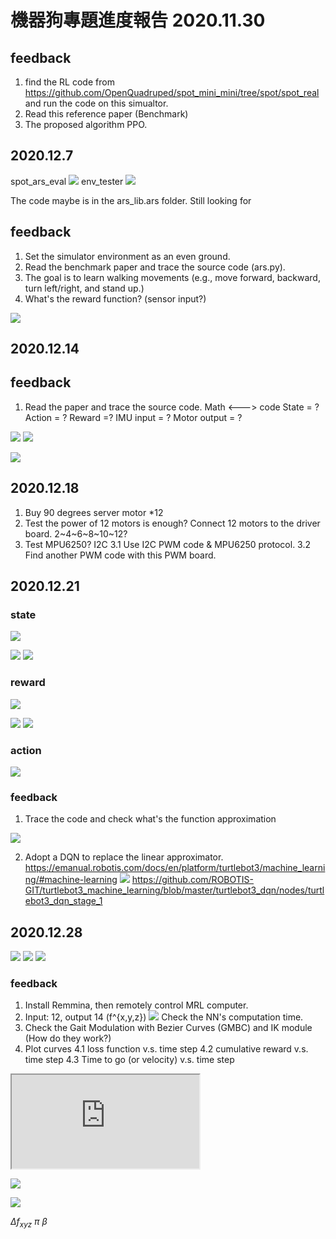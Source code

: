 # 機器狗專題進度報告 2020.11.30

## feedback
1. find the RL code from     https://github.com/OpenQuadruped/spot_mini_mini/tree/spot/spot_real
   and run the code on this simualtor.
3. Read this reference paper (Benchmark)
4. The proposed algorithm PPO.

## 2020.12.7
spot_ars_eval
![](https://codimd.mcl.math.ncu.edu.tw/uploads/upload_62ec411500b74c61ec2bfad37ff4ff03.png)
env_tester
![](https://codimd.mcl.math.ncu.edu.tw/uploads/upload_3638a06d7649ad65e4ef72fd55b5bdee.png)

The code maybe is in the ars_lib.ars folder.
Still looking for

## feedback
1. Set the simulator environment as an even ground.
2. Read the benchmark paper and trace the source code (ars.py).
3. The goal is to learn walking movements (e.g., move forward, backward, turn left/right, and stand up.)
4. What's the reward function? (sensor input?)

![](https://codimd.mcl.math.ncu.edu.tw/uploads/upload_815db0ec771d8bbd04b958607672cec0.png)

## 2020.12.14
## feedback
1. Read the paper and trace the source code.
Math <---> code
State = ?
Action = ?
Reward =?
IMU input = ?
Motor output = ?

![](https://codimd.mcl.math.ncu.edu.tw/uploads/upload_8755a9466369a0610976ebc6564ecb95.png)
![](https://codimd.mcl.math.ncu.edu.tw/uploads/upload_86771937fe54abbba76a85338054aa46.png)

![](https://codimd.mcl.math.ncu.edu.tw/uploads/upload_432fa40f1f70bc938d34726ee644ce85.png)



## 2020.12.18
1. Buy 90 degrees server motor *12
2. Test the power of 12 motors is enough?
Connect 12 motors to the driver board.
2~4~6~8~10~12?
3. Test MPU6250? I2C 
3.1 Use I2C PWM code & MPU6250 protocol.
3.2 Find another PWM code with this PWM board.

## 2020.12.21



### state
![](https://codimd.mcl.math.ncu.edu.tw/uploads/upload_dac7799a52578b3040c65dfa3709c85d.png)

![](https://codimd.mcl.math.ncu.edu.tw/uploads/upload_57222b35cbabcb6f7c9d4b1696886f4f.png)
![](https://codimd.mcl.math.ncu.edu.tw/uploads/upload_68a25b94a5e76d4e567c5b48a7a053b3.png)

### reward
![](https://codimd.mcl.math.ncu.edu.tw/uploads/upload_df132361a36455be8529181d0a2965df.png)

![](https://codimd.mcl.math.ncu.edu.tw/uploads/upload_c60edaabea6ee73fdf40d8ae497fef76.png)
![](https://codimd.mcl.math.ncu.edu.tw/uploads/upload_1c9a73da904a7ddfc35084fc011d7d6e.png)

### action

![](https://codimd.mcl.math.ncu.edu.tw/uploads/upload_e8fafd961a99242cc5e51e44797b2845.png)


### feedback
1. Trace the code and check what's the function approximation

![](https://codimd.mcl.math.ncu.edu.tw/uploads/upload_672253d113211e7f068ddc5086d55925.png)

2. Adopt a DQN to replace the linear approximator.
https://emanual.robotis.com/docs/en/platform/turtlebot3/machine_learning/#machine-learning
![](https://codimd.mcl.math.ncu.edu.tw/uploads/upload_52a0e41b1cbfe3cce9f3c98dfbca3e53.png)
https://github.com/ROBOTIS-GIT/turtlebot3_machine_learning/blob/master/turtlebot3_dqn/nodes/turtlebot3_dqn_stage_1

## 2020.12.28


![](https://codimd.mcl.math.ncu.edu.tw/uploads/upload_fff4c17bb5109bedea5a4db5ea91e4d1.png)
![](https://codimd.mcl.math.ncu.edu.tw/uploads/upload_80986aea826fb46089d41bf9ad9d1c92.png)
![](https://codimd.mcl.math.ncu.edu.tw/uploads/upload_8368bdcc7c16d5457d7240ac430d0ca7.png)





### feedback
1. Install Remmina, then remotely control MRL computer.
2. Input: 12, output 14 (f^{x,y,z})
![](https://codimd.mcl.math.ncu.edu.tw/uploads/upload_83ce3f6e9e44f0293e2a55626c1321d1.png)
Check the NN's computation time.
3. Check the Gait Modulation with Bezier Curves (GMBC) and IK module (How do they work?)
4. Plot curves 
4.1 loss function v.s. time step
4.2 cumulative reward v.s. time step
4.3 Time to go (or velocity) v.s. time step



<iframe src="https://editor.p5js.org/leon890820/embed/gmk4E5Q6t"></iframe>



![](https://codimd.mcl.math.ncu.edu.tw/uploads/upload_a31f89d0b7f4383114152dd91f7a34f7.png)

![](https://codimd.mcl.math.ncu.edu.tw/uploads/upload_741bfabf3a51c2621a832b910dc4c0bf.png)



$\Delta f_{xyz}$
$\pi$
$\beta$